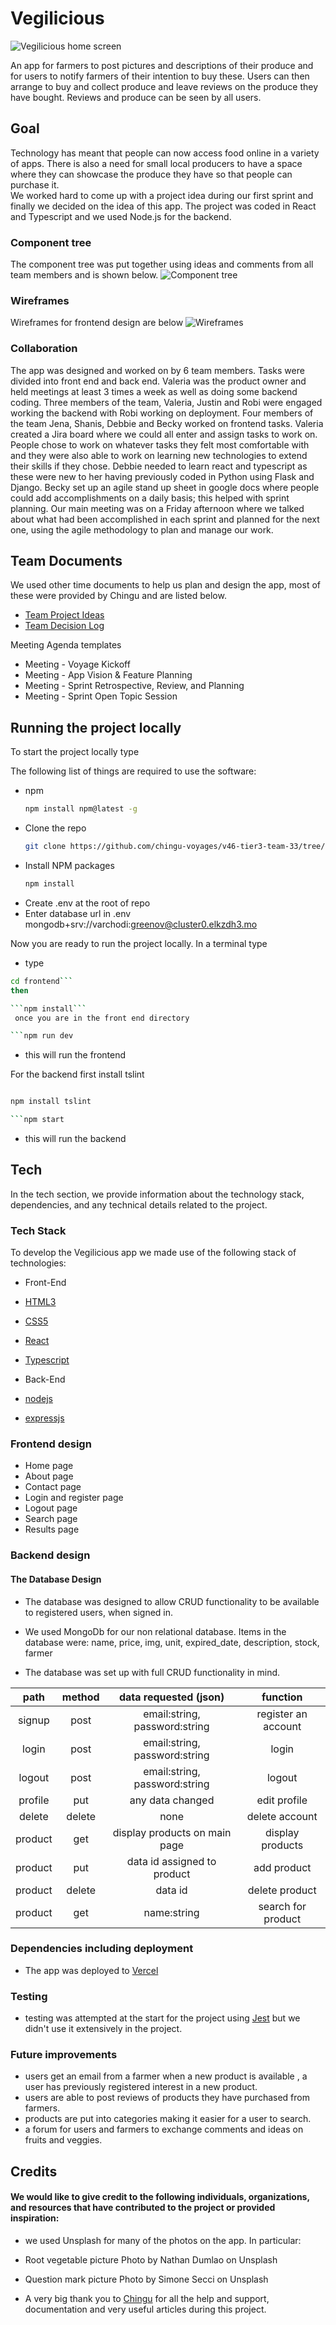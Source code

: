 # Vegilicious
![Vegilicious home screen](./userdesign/vegelicious_screen.png)

An app for farmers to post pictures and descriptions of their produce and for users to notify farmers of their intention to buy these.
Users can then arrange to buy and collect produce and leave reviews on the produce they have bought.  Reviews and produce can be seen by all users.


## Goal
Technology has meant that people can now access food online in a variety of apps.  There is also a need for small local producers to have a space where they can showcase the produce they have so that people can purchase it.  
We worked hard to come up with a project idea during our first sprint and finally we decided on the idea of this app.  The project was coded in React and Typescript and we used Node.js for the backend.
 

### Component tree
The component tree was put together using ideas and comments from all team members and is shown below.
![Component tree](./userdesign/component_tree.png)

### Wireframes
Wireframes for frontend design are below
![Wireframes](./userdesign/wireframe.png)


### Collaboration

The app was designed and worked on by 6 team members.  Tasks were divided into front end and back end.  Valeria was the product owner and held meetings at least 3 times a week as well as doing some backend coding.  Three members of the team, Valeria, Justin and Robi were engaged working the backend with Robi working on deployment.  Four members of the team Jena, Shanis, Debbie and Becky worked on frontend tasks.  Valeria created a Jira board where we could all enter and assign tasks to work on.  People chose to work on whatever tasks they felt most comfortable with and they were also able to work on learning new technologies to extend their skills if they chose.  Debbie needed to learn react and typescript as these were new to her having previously coded in Python using Flask and Django.  Becky set up an agile stand up sheet in google docs where people could add accomplishments on a daily basis; this helped with sprint planning.  Our main meeting was on a Friday afternoon where we talked about what had been accomplished in each sprint and planned for the next one, using the agile methodology to plan and manage our work.

## Team Documents

We used other time documents to help us plan and design the app, most of these were provided by Chingu and are listed below.

- [Team Project Ideas](./docs/team_project_ideas.md)
- [Team Decision Log](./docs/team_decision_log.md)

Meeting Agenda templates 

- Meeting - Voyage Kickoff 
- Meeting - App Vision & Feature Planning 
- Meeting - Sprint Retrospective, Review, and Planning
- Meeting - Sprint Open Topic Session 

## Running the project locally
To start the project locally type


The following list of things are required to use the software:

- npm
  ```sh
  npm install npm@latest -g

- Clone the repo
   ```sh
   git clone https://github.com/chingu-voyages/v46-tier3-team-33/tree/readme4
   ```
- Install NPM packages
   ```sh
   npm install
   ```
- Create .env at the root of repo
- Enter database url in .env  mongodb+srv://varchodi:greenov@cluster0.elkzdh3.mo


Now you are ready to run the project locally.  In a terminal type

- type
 ``` sh
 cd frontend```  
 then 
 
 ```npm install```
  once you are in the front end directory

```npm run dev
```
- this will run the frontend

For the backend first install tslint
```sh

npm install tslint

```npm start
```
- this will run the backend


## Tech
In the tech section, we provide information about the technology stack, dependencies, and any technical details related to the project.


### Tech Stack

To develop the Vegilicious app we made use of the following stack of technologies:

- Front-End
 - [HTML3](https://www.w3schools.com/html/)
 - [CSS5](https://www.w3schools.com/css/default.asp)
 - [React](https://www.w3schools.com/react/default.asp)
 - [Typescript](https://www.w3schools.com/typescript/typescript_intro.php)

- Back-End
 - [nodejs](https://www.w3schools.com/nodejs/nodejs_intro.asp)
 - [expressjs](https://expressjs.com/)

 ### Frontend design
- Home page
- About page
- Contact page
- Login and register page
- Logout page
- Search page
- Results page

### Backend design
#### The Database Design
- The database was designed to allow CRUD functionality to be available to registered users, when signed in.
- We used MongoDb for our non relational database.  Items in the database were:
    name,
    price,
    img,
    unit,
    expired_date,
    description,
    stock,
    farmer
  

- The database was set up with full CRUD functionality in mind.

**path**|**method**|data requested (json) |**function**
:-----:|:-----:|:-----:|:-----:
signup|post |email:string, password:string|register an account
login|post |email:string, password:string|login
logout|post |email:string, password:string|logout
profile|put|any data changed|edit profile
delete|delete|none|delete account
product|get|display products on main page|display products
product|put|data id assigned to product|add product
product|delete|data id|delete product
product|get|name:string|search for product


### Dependencies including deployment
- The app was deployed to [Vercel](https://vercel.com/) 


### Testing
- testing was attempted at the start for the project using [Jest](https://jestjs.io/) but we didn't use it extensively in the project.

### Future improvements
- users get an email from a farmer when a new product is available , a user has previously registered interest in a new product.
- users are able to post reviews of products they have purchased from farmers.
- products are put into categories making it easier for a user to search.
- a forum for users and farmers to exchange comments and ideas on fruits and veggies.


## Credits
#### We would like to give credit to the following individuals, organizations, and resources that have contributed to the project or provided inspiration:
- we used Unsplash for many of the photos on the app.  In particular:
- Root vegetable picture
Photo by Nathan Dumlao on Unsplash  

- Question mark picture
Photo by Simone Secci on Unsplash

- A very big thank you to [Chingu](https://www.chingu.io/) for all the help and support, documentation and very useful articles during this project.






